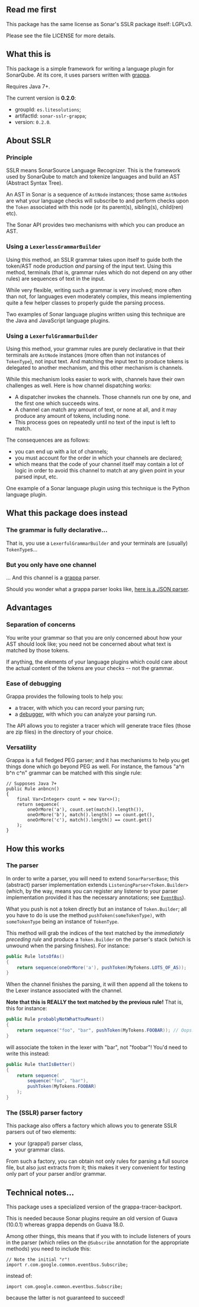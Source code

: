 ## Read me first

This package has the same license as Sonar's SSLR package itself: LGPLv3.

Please see the file LICENSE for more details.

## What this is

This package is a simple framework for writing a language plugin for SonarQube.
At its core, it uses parsers written with [grappa](https://github.com/fge/grappa).

Requires Java 7+.

The current version is **0.2.0**:

* groupId: `es.litesolutions`;
* artifactId: `sonar-sslr-grappa`;
* version: `0.2.0`.

## About SSLR

### Principle

SSLR means SonarSource Language Recognizer. This is the framework used by
SonarQube to match and tokenize languages and build an AST (Abstract Syntax
Tree).

An AST in Sonar is a sequence of `AstNode` instances; those same `AstNode`s are
what your language checks will subscribe to and perform checks upon the `Token`
associated with this node (or its parent(s), sibling(s), child(ren) etc).

The Sonar API provides two mechanisms with which you can produce an AST.

### Using a `LexerlessGrammarBuilder`

Using this method, an SSLR grammar takes upon itself to guide both the token/AST
node production _and_ parsing of the input text. Using this method, terminals
(that is, grammar rules which do not depend on any other rules) are sequences of
text in the input.

While very flexible, writing such a grammar is very involved; more often than
not, for languages even moderately complex, this means implementing quite a few
helper classes to properly guide the parsing process.

Two examples of Sonar language plugins written using this technique are the Java
and JavaScript language plugins.

### Using a `LexerfulGrammarBuilder`

Using this method,  your grammar rules are purely declarative in that their
terminals are `AstNode` instances (more often than not instances of
`TokenType`), not input text. And matching the input text to produce tokens is
delegated to another mechanism, and this other mechanism is channels.

While this mechanism looks easier to work with, channels have their own
challenges as well. Here is how channel dispatching works:

* A dispatcher invokes the channels. Those channels run one by one, and the
  first one which succeeds wins.
* A channel can match any amount of text, or none at all, and it may produce any
  amount of tokens, including none.
* This process goes on repeatedly until no text of the input is left to match.

The consequences are as follows:

* you can end up with a lot of channels;
* you must account for the order in which your channels are declared;
* which means that the code of your channel itself may contain a lot of logic in
  order to avoid this channel to match at any given point in your parsed input,
  etc.

One example of a Sonar language plugin using this technique is the Python
language plugin.

## What this package does instead

### The grammar is fully declarative...

That is, you use a `LexerfulGrammarBuilder` and your terminals are (usually)
`TokenType`s...

### But you only have one channel

... And this channel is a [grappa](https://github.com/fge/grappa) parser.

Should you wonder what a grappa parser looks like, [here is a JSON
parser](https://github.com/fge/grappa-examples/blob/master/src/main/java/com/github/fge/grappa/examples/json/JsonParser.java).

## Advantages

### Separation of concerns

You write your grammar so that you are only concerned about how your AST should
look like; you need not be concerned about what text is matched by those tokens.

If anything, the elements of your language plugins which could care about the
actual content of the tokens are your checks -- not the grammar.

### Ease of debugging

Grappa provides the following tools to help you:

* a tracer, with which you can record your parsing run;
* a [debugger](https://github.com/fge/grappa-debugger), with which you can
  analyze your parsing run.

The API allows you to register a tracer which will generate trace files (those
are zip files) in the directory of your choice.

### Versatility

Grappa is a full fledged PEG parser; and it has mechanisms to help you get
things done which go beyond PEG as well. For instance, the famous "a^n b^n c^n"
grammar can be matched with this single rule:

```
// Supposes Java 7+
public Rule anbncn()
{
    final Var<Integer> count = new Var<>();
    return sequence(
        oneOrMore('a'), count.set(match().length()),
        oneOrMore('b'), match().length() == count.get(),
        oneOrMore('c'), match().length() == count.get()
    );
}
```

## How this works

### The parser

In order to write a parser, you will need to extend `SonarParserBase`; this
(abstract) parser implementation extends `ListeningParser<Token.Builder>`
(which, by the way, means you can register any listener to your parser
implementation provided it has the necessary annotations; see
[`EventBus`](http://docs.guava-libraries.googlecode.com/git-history/release/javadoc/com/google/common/eventbus/EventBus.html)).

What you push is not a token directly but an instance of `Token.Builder`; all you have to do is use
the method `pushToken(someTokenType)`, with `someTokenType` being an instance of
`TokenType`.

This method will grab the indices of the text matched by the _immediately preceding rule_ and
produce a `Token.Builder` on the parser's stack (which is unwound when the parsing finishes). For
instance:

```java
public Rule lotsOfAs()
{
    return sequence(oneOrMore('a'), pushToken(MyTokens.LOTS_OF_AS));
}
```

When the channel finishes the parsing, it will then append all the tokens to the Lexer instance
associated with the channel.

**Note that this is REALLY the text matched by the previous rule!** That is, this for instance:

```java
public Rule probablyNotWhatYouMeant()
{
    return sequence("foo", "bar", pushToken(MyTokens.FOOBAR)); // Oops...
}
```

will associate the token in the lexer with "bar", not "foobar"! You'd need to write this instead:

```java
public Rule thatIsBetter()
{
    return sequence(
        sequence("foo", "bar"),
        pushToken(MyTokens.FOOBAR)
    );
}
```

### The (SSLR) parser factory

This package also offers a factory which allows you to generate SSLR parsers out
of two elements:

* your (grappa!) parser class,
* your grammar class.

From such a factory, you can obtain not only rules for parsing a full source
file, but also just extracts from it; this makes it very convenient for testing
only part of your parser and/or grammar.

## Technical notes...

This package uses a specialized version of the grappa-tracer-backport.

This is needed because Sonar plugins require an old version of Guava (10.0.1)
whereas grappa depends on Guava 18.0.

Among other things, this means that if you with to include listeners of yours in
the parser (which relies on the `@Subscribe` annotation for the appropriate
methods) you need to include this:

```
// Note the initial "r"!
import r.com.google.common.eventbus.Subscribe;
```

instead of:

```
import com.google.common.eventbus.Subscribe;
```

because the latter is not guaranteed to succeed!

